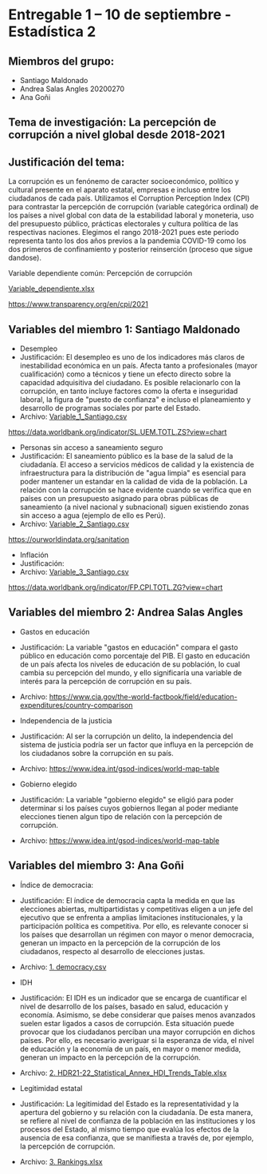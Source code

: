 # Entregable 1 – 10 de septiembre - Estadística 2

## Miembros del grupo:

+ Santiago Maldonado
+ Andrea Salas Angles 20200270
+ Ana Goñi

## Tema de investigación: La percepción de corrupción a nivel global desde 2018-2021

## Justificación del tema: 

La corrupción es un fenónemo de caracter socioeconómico, político y cultural presente en el aparato estatal, empresas e incluso entre los ciudadanos de cada país. Utilizamos el Corruption Perception Index (CPI) para contrastar la percepción de corrupción (variable categórica ordinal) de los países a nivel global con data de la estabilidad laboral y moneteria, uso del presupuesto público, prácticas electorales y cultura política de las respectivas naciones. Elegimos el rango 2018-2021 pues este periodo representa tanto los dos años previos a la pandemia COVID-19 como los dos primeros de confinamiento y posterior reinserción (proceso que sigue dandose). 

Variable dependiente común: Percepción de corrupción

[Variable_dependiente.xlsx](https://github.com/santiagomv29/PRACTICAS_ESTA2/files/9540115/Variable_dependiente.xlsx)

https://www.transparency.org/en/cpi/2021

## Variables del miembro 1: Santiago Maldonado

+ Desempleo
+ Justificación: El desempleo es uno de los indicadores más claros de inestabilidad económica en un país. Afecta tanto a profesionales (mayor cualificación) como a técnicos y tiene un efecto directo sobre la capacidad adquisitiva del ciudadano. Es posible relacionarlo con la corrupción, en tanto incluye factores como la oferta e inseguridad laboral, la figura de "puesto de confianza" e incluso el planeamiento y desarrollo de programas sociales por parte del Estado. 
+ Archivo: [Variable_1_Santiago.csv](https://github.com/santiagomv29/PRACTICAS_ESTA2/files/9538971/Variable_1_Santiago.csv)

https://data.worldbank.org/indicator/SL.UEM.TOTL.ZS?view=chart

+ Personas sin acceso a saneamiento seguro
+ Justificación: El saneamiento público es la base de la salud de la ciudadanía. El acceso a servicios médicos de calidad y la existencia de infraestructura para la distribución de "agua limpia" es esencial para poder mantener un estandar en la calidad de vida de la población. La relación con la corrupción se hace evidente cuando se verifica que en países con un presupuesto asignado para obras públicas de saneamiento (a nivel nacional y subnacional) siguen existiendo zonas sin acceso a agua (ejemplo de ello es Perú). 
+ Archivo: [Variable_2_Santiago.csv](https://github.com/santiagomv29/PRACTICAS_ESTA2/files/9540177/Variable_2_Santiago.csv)

https://ourworldindata.org/sanitation

+ Inflación
+ Justificación:
+ Archivo: [Variable_3_Santiago.csv](https://github.com/santiagomv29/PRACTICAS_ESTA2/files/9540161/Variable_3_Santiago.csv)

https://data.worldbank.org/indicator/FP.CPI.TOTL.ZG?view=chart

## Variables del miembro 2: Andrea Salas Angles

+ Gastos en educación
+ Justificación: La variable "gastos en educación" compara el gasto público en educación como porcentaje del PIB. El gasto en educación de un país afecta los niveles de educación de su población, lo cual cambia su percepción del mundo, y ello significaría una variable de interés para la percepción de corrupción en su país.
+ Archivo: https://www.cia.gov/the-world-factbook/field/education-expenditures/country-comparison

+ Independencia de la justicia 
+ Justificación: Al ser la corrupción un delito, la independencia del sistema de justicia podría ser un factor que influya en la percepción de los ciudadanos sobre la corrupción en su país. 
+ Archivo: https://www.idea.int/gsod-indices/world-map-table

+ Gobierno elegido 
+ Justificación: La variable "gobierno elegido" se eligió para poder determinar si los países cuyos gobiernos llegan al poder mediante elecciones tienen algun tipo de relación con la percepción de corrupción. 
+ Archivo: https://www.idea.int/gsod-indices/world-map-table


## Variables del miembro 3: Ana Goñi

+ Índice de democracia:
+ Justificación: El índice de democracia capta la medida en que las elecciones abiertas, multipartidistas y competitivas eligen a un jefe del ejecutivo que se enfrenta a amplias limitaciones institucionales, y la participación política es competitiva. Por ello, es relevante conocer si los países que desarrollan un régimen con mayor o menor democracia, generan un impacto en la percepción de la corrupción de los ciudadanos, respecto al desarrollo de elecciones justas.

+ Archivo: [1. democracy.csv](https://github.com/santiagomv29/PRACTICAS_ESTA2/files/9540029/1.democracy.csv)

+ IDH
+ Justificación: El IDH es un indicador que se encarga de cuantificar el nivel de desarrollo de los países, basado en salud, educación y economía. Asimismo, se debe considerar que países menos avanzados suelen estar ligados a casos de corrupción. Esta situación puede provocar que los ciudadanos perciban una mayor corrupción en dichos países. Por ello, es necesario averiguar si la esperanza de vida, el nivel de educación y la economía de un país, en mayor o menor medida, generan un impacto en la percepción de la corrupción.

+ Archivo: [2. HDR21-22_Statistical_Annex_HDI_Trends_Table.xlsx](https://github.com/santiagomv29/PRACTICAS_ESTA2/files/9540030/2.HDR21-22_Statistical_Annex_HDI_Trends_Table.xlsx)

+ Legitimidad estatal
+ Justificación: La legitimidad del Estado es la representatividad y la apertura del gobierno y su relación con la ciudadanía. De esta manera, se refiere al nivel de confianza de la población en las instituciones y los procesos del Estado, al mismo tiempo que evalúa los efectos de la ausencia de esa confianza, que se manifiesta a través de, por ejemplo, la percepción de corrupción.

+ Archivo: [3. Rankings.xlsx](https://github.com/santiagomv29/PRACTICAS_ESTA2/files/9540031/3.Rankings.xlsx)





